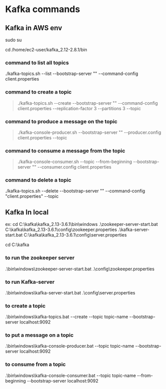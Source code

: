 # Kafka commands

## Kafka in AWS env
sudo su

cd /home/ec2-user/kafka_2.12-2.8.1/bin

### command to list all topics
./kafka-topics.sh --list --bootstrap-server "<bootstrap-server-name>" --command-config client.properties

### command to create a topic
>./kafka-topics.sh --create --bootstrap-server "<bootstrap-server-name>" --command-config client.properties --replication-factor 3 --partitions 3 --topic <topic-name>

### command to produce a message on the topic
>./kafka-console-producer.sh  --bootstrap-server "<bootstrap-server-name>" --producer.config client.properties --topic <topic-name>

### command to consume a message from the topic
>./kafka-console-consumer.sh --topic <topic-name> --from-beginning --bootstrap-server "<bootstrap-server-name>" --consumer.config client.properties

### command to delete a topic
./kafka-topics.sh --delete --bootstrap-server "<bootstrap-server-name>" --command-config "client.properties" --topic <topic-name>

## Kafka In local

ex: 
cd C:\kafka\kafka_2.13-3.6.1\bin\windows
.\zookeeper-server-start.bat C:\kafka\kafka_2.13-3.6.1\config\zookeeper.properties
.\kafka-server-start.bat C:\kafka\kafka_2.13-3.6.1\config\server.properties

cd C:\kafka

### to run the zookeeper server
.\bin\windows\zookeeper-server-start.bat .\config\zookeeper.properties

### to run Kafka-server
.\bin\windows\kafka-server-start.bat .\config\server.properties

### to create a topic
.\bin\windows\kafka-topics.bat --create --topic topic-name --bootstrap-server localhost:9092

### to put a message on a topic
.\bin\windows\kafka-console-producer.bat --topic topic-name --bootstrap-server localhost:9092

### to consume from a topic
.\bin\windows\kafka-console-consumer.bat --topic topic-name --from-beginning --bootstrap-server localhost:9092
